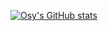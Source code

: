 [![Osy's GitHub stats](https://github-readme-stats.vercel.app/api?username=osydayeen)](https://github.com/anuraghazra/github-readme-stats) 

